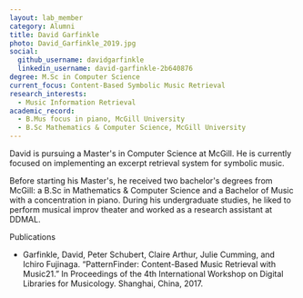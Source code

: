 ```yaml
---
layout: lab_member
category: Alumni
title: David Garfinkle
photo: David_Garfinkle_2019.jpg
social:
  github_username: davidgarfinkle
  linkedin_username: david-garfinkle-2b640876
degree: M.Sc in Computer Science
current_focus: Content-Based Symbolic Music Retrieval
research_interests:
  - Music Information Retrieval
academic_record:
  - B.Mus focus in piano, McGill University
  - B.Sc Mathematics & Computer Science, McGill University
---
```


<!-- FILL IN BIO HERE -->

David is pursuing a Master's in Computer Science at McGill. He is currently focused on implementing an excerpt retrieval system for symbolic music.

Before starting his Master's, he received two bachelor's degrees from McGill: a B.Sc in Mathematics & Computer Science and a Bachelor of Music with a concentration in piano. During his undergraduate studies, he liked to perform musical improv theater and worked as a research assistant at DDMAL.

Publications

- Garfinkle, David, Peter Schubert, Claire Arthur, Julie Cumming, and Ichiro Fujinaga. “PatternFinder: Content-Based Music Retrieval with Music21.” In Proceedings of the 4th International Workshop on Digital Libraries for Musicology. Shanghai, China, 2017.
